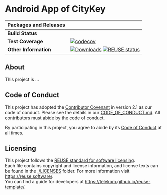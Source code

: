 <!--
SPDX-FileCopyrightText: 2023 Deutsche Telekom AG

SPDX-License-Identifier: CC0-1.0    
-->

# Android App of CityKey
| __Packages and Releases__ | ![]() |
| :--- | :--- |
| __Build Status__ |  |
| __Test Coverage__ | [![codecov]()]() |
| __Other Information__ | [![Downloads]()]() [![REUSE status]()]()|

## About

This project is ...
<!-- TODO -->

## Code of Conduct

This project has adopted the [Contributor Covenant](https://www.contributor-covenant.org/) in version 2.1 as our code of conduct. Please see the details in our [CODE_OF_CONDUCT.md](CODE_OF_CONDUCT.md). All contributors must abide by the code of conduct.

By participating in this project, you agree to abide by its [Code of Conduct](./CODE_OF_CONDUCT.md) at all times.

## Licensing

This project follows the [REUSE standard for software licensing](https://reuse.software/).    
Each file contains copyright and license information, and license texts can be found in the [./LICENSES](./LICENSES) folder. For more information visit https://reuse.software/.    
You can find a guide for developers at https://telekom.github.io/reuse-template/.   
